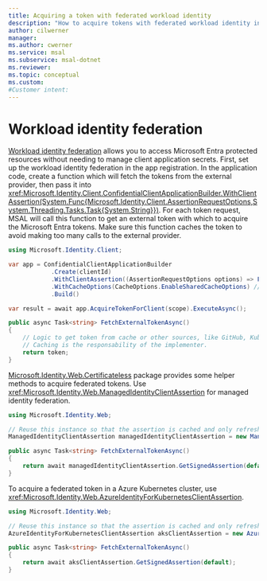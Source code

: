 ```yaml
---
title: Acquiring a token with federated workload identity
description: "How to acquire tokens with federated workload identity in MSAL.NET"
author: cilwerner
manager: 
ms.author: cwerner
ms.service: msal
ms.subservice: msal-dotnet
ms.reviewer: 
ms.topic: conceptual
ms.custom: 
#Customer intent:
---
```


# Workload identity federation

[Workload identity federation](/entra/workload-id/workload-identity-federation) allows you to access Microsoft Entra protected resources without needing to manage client application secrets. First, set up the workload identity federation in the app registration. In the application code, create a function which will fetch the tokens from the external provider, then pass it into <xref:Microsoft.Identity.Client.ConfidentialClientApplicationBuilder.WithClientAssertion(System.Func{Microsoft.Identity.Client.AssertionRequestOptions,System.Threading.Tasks.Task{System.String}})>. For each token request, MSAL will call this function to get an external token with which to acquire the Microsoft Entra tokens. Make sure this function caches the token to avoid making too many calls to the external provider.

```csharp
using Microsoft.Identity.Client;

var app = ConfidentialClientApplicationBuilder
            .Create(clientId)
            .WithClientAssertion((AssertionRequestOptions options) => FetchExternalTokenAsync())
            .WithCacheOptions(CacheOptions.EnableSharedCacheOptions) // for more cache options see https://learn.microsoft.com/entra/msal/dotnet/how-to/token-cache-serialization?tabs=msal
            .Build()

var result = await app.AcquireTokenForClient(scope).ExecuteAsync();

public async Task<string> FetchExternalTokenAsync() 
{
    // Logic to get token from cache or other sources, like GitHub, Kubernetes, etc.
    // Caching is the responsability of the implementer.
    return token;
}

```

[Microsoft.Identity.Web.Certificateless](https://www.nuget.org/packages/Microsoft.Identity.Web.Certificateless) package provides some helper methods to acquire federated tokens. Use <xref:Microsoft.Identity.Web.ManagedIdentityClientAssertion> for managed identity federation.

```csharp
using Microsoft.Identity.Web;

// Reuse this instance so that the assertion is cached and only refreshed once it expires.
ManagedIdentityClientAssertion managedIdentityClientAssertion = new ManagedIdentityClientAssertion(userAssignedId);

public async Task<string> FetchExternalTokenAsync() 
{
    return await managedIdentityClientAssertion.GetSignedAssertion(default);
}

```

To acquire a federated token in a Azure Kubernetes cluster, use <xref:Microsoft.Identity.Web.AzureIdentityForKubernetesClientAssertion>.

```csharp
using Microsoft.Identity.Web;

// Reuse this instance so that the assertion is cached and only refreshed once it expires.
AzureIdentityForKubernetesClientAssertion aksClientAssertion = new AzureIdentityForKubernetesClientAssertion();

public async Task<string> FetchExternalTokenAsync() 
{
    return await aksClientAssertion.GetSignedAssertion(default);
}

```
